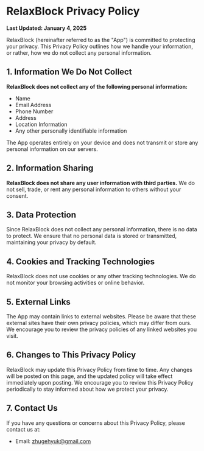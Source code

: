 # RelaxBlock Privacy Policy

**Last Updated: January 4, 2025**

RelaxBlock (hereinafter referred to as the "App") is committed to protecting your privacy. This Privacy Policy outlines how we handle your information, or rather, how we do not collect any personal information.

## 1. Information We Do Not Collect

**RelaxBlock does not collect any of the following personal information:**

- Name
- Email Address
- Phone Number
- Address
- Location Information
- Any other personally identifiable information

The App operates entirely on your device and does not transmit or store any personal information on our servers.

## 2. Information Sharing

**RelaxBlock does not share any user information with third parties.** We do not sell, trade, or rent any personal information to others without your consent.

## 3. Data Protection

Since RelaxBlock does not collect any personal information, there is no data to protect. We ensure that no personal data is stored or transmitted, maintaining your privacy by default.

## 4. Cookies and Tracking Technologies

RelaxBlock does not use cookies or any other tracking technologies. We do not monitor your browsing activities or online behavior.

## 5. External Links

The App may contain links to external websites. Please be aware that these external sites have their own privacy policies, which may differ from ours. We encourage you to review the privacy policies of any linked websites you visit.

## 6. Changes to This Privacy Policy

RelaxBlock may update this Privacy Policy from time to time. Any changes will be posted on this page, and the updated policy will take effect immediately upon posting. We encourage you to review this Privacy Policy periodically to stay informed about how we protect your privacy.

## 7. Contact Us

If you have any questions or concerns about this Privacy Policy, please contact us at:

- Email: zhugehyuk@gmail.com
